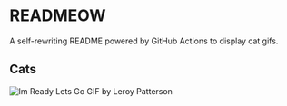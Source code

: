 # READMEOW

A self-rewriting README powered by GitHub Actions to display cat gifs.

## Cats

![Im Ready Lets Go GIF by Leroy Patterson](https://media3.giphy.com/media/CjmvTCZf2U3p09Cn0h/200.gif?cid=9acd02dam9rukwcma2jwam10hmn15qkgmyo36sidm73608n2&ep=v1_gifs_search&rid=200.gif&ct=g)
